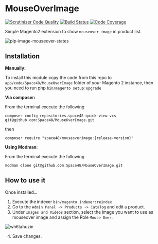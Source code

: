 # MouseOverImage
[![Scrutinizer Code Quality](https://scrutinizer-ci.com/g/Space48/MouseOverImage/badges/quality-score.png?b=master&s=986facce0d5ea9e46ed1249d5d8857ae3d2d9cfb)](https://scrutinizer-ci.com/g/Space48/MouseOverImage/?branch=master)
[![Build Status](https://scrutinizer-ci.com/g/Space48/MouseOverImage/badges/build.png?b=master&s=c7e441ea1e92ab0502a6788e39caca51e7b46f6c)](https://scrutinizer-ci.com/g/Space48/MouseOverImage/build-status/master)
[![Code Coverage](https://scrutinizer-ci.com/g/Space48/MouseOverImage/badges/coverage.png?b=master&s=fd6591d20cd1dfb98aed4fdbcce46986ef1e4bd4)](https://scrutinizer-ci.com/g/Space48/MouseOverImage/?branch=master)

Simple Magento2 extension to show `mouseover_image` in product list.

![plp-image-mouseover-states](https://cloud.githubusercontent.com/assets/14164128/23297878/28a5370e-fa73-11e6-8692-da5fc6138a18.png)

## Installation

**Manually:**

To install this module copy the code from this repo to `app/code/Space48/MouseOverImage` folder of your Magento 2 instance, then you need to run php `bin/magento setup:upgrade`

**Via composer:**

From the terminal execute the following:

`composer config repositories.space48-quick-view vcs git@github.com:Space48/MouseOverImage.git`

then

`composer require "space48/mouseoverimage:{release-version}"`

**Using Modman:**

From the terminal execute the following:

`modman clone git@github.com:Space48/MouseOverImage.git`

## How to use it

Once installed...

1. Execute the indexer `bin/magento indexer:reindex`
2. Go to the `Admin Panel -> Products -> Catalog` and edit a product.
3. Under `Images and Videos` section, select the image you want to use as mouseover image and assign the Role `Mouse Over`.

![wh6tahuzin](https://user-images.githubusercontent.com/1080386/30275755-483ac376-96fa-11e7-939e-63426fab50b3.gif)

4. Save changes.
